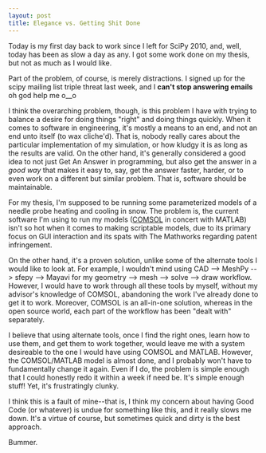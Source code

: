 ```yaml
---
layout: post
title: Elegance vs. Getting Shit Done
---
```


Today is my first day back to work since I left for SciPy 2010, and, well, today has been as slow a day as any. I got some work done on my thesis, but not as much as I would like.

Part of the problem, of course, is merely distractions. I signed up for the scipy mailing list triple threat last week, and I **can't stop answering emails** oh god help me o__o

I think the overarching problem, though, is this problem I have with trying to balance a desire for doing things "right" and doing things quickly. When it comes to software in engineering, it's mostly a means to an end, and not an end unto itself (to wax cliche'd). That is, nobody really cares about the particular implementation of my simulation, or how kludgy it is as long as the results are valid. On the other hand, it's generally considered a good idea to not just Get An Answer in programming, but also get the answer in a *good way* that makes it easy to, say, get the answer faster, harder, or to even work on a different but similar problem. That is, software should be maintainable.

For my thesis, I'm supposed to be running some parameterized models of a needle probe heating and cooling in snow. The problem is, the current software I'm using to run my models ([COMSOL](http://www.comsol.com/) in concert with MATLAB) isn't so hot when it comes to making scriptable models, due to its primary focus on GUI interaction and its spats with The Mathworks regarding patent infringement.

On the other hand, it's a proven solution, unlike some of the alternate tools I would like to look at. For example, I wouldn't mind using CAD --> MeshPy --> sfepy --> Mayavi for my geometry --> mesh --> solve --> draw workflow. However, I would have to work through all these tools by myself, without my advisor's knowledge of COMSOL, abandoning the work I've already done to get it to work. Moreover, COMSOL is an all-in-one solution, whereas in the open source world, each part of the workflow has been "dealt with" separately.

I believe that using alternate tools, once I find the right ones, learn how to use them, and get them to work together, would leave me with a system desireable to the one I would have using COMSOL and MATLAB. However, the COMSOL/MATLAB model is almost done, and I probably won't have to fundamentally change it again. Even if I do, the problem is simple enough that I could honestly redo it within a week if need be. It's simple enough stuff! Yet, it's frustratingly clunky.

I think this is a fault of mine--that is, I think my concern about having Good Code (or whatever) is undue for something like this, and it really slows me down. It's a virtue of course, but sometimes quick and dirty is the best approach.

Bummer.
